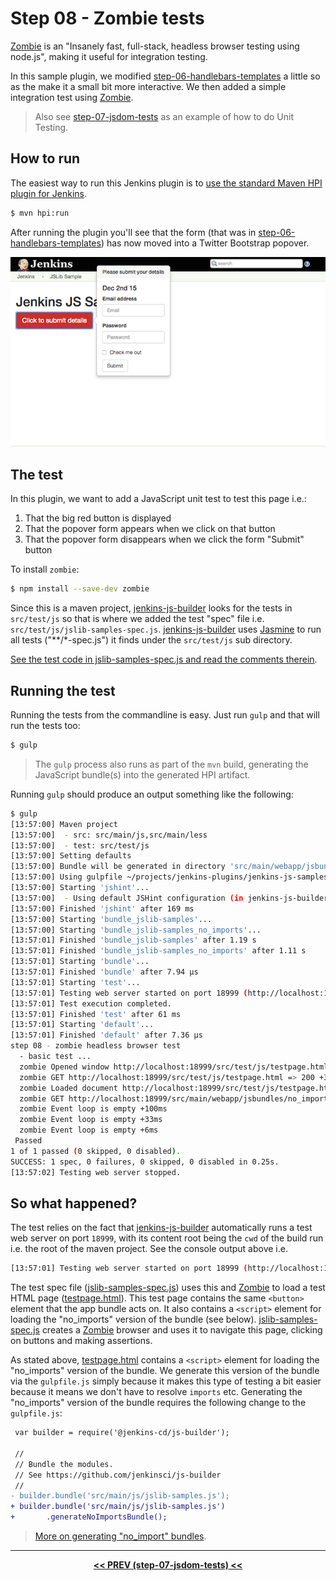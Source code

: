 # Step 08 - Zombie tests
[Zombie] is an "Insanely fast, full-stack, headless browser testing using node.js", making it useful
for integration testing.
  
In this sample plugin, we modified <a href="../../../tree/master/step-06-handlebars-templates">step-06-handlebars-templates</a>
a little so as the make it a small bit more interactive. We then added a simple integration test using [Zombie]. 

> Also see <a href="../../../tree/master/step-07-jsdom-tests">step-07-jsdom-tests</a> as an example of how to do Unit Testing. 

## How to run
The easiest way to run this Jenkins plugin is to [use the standard Maven HPI plugin for Jenkins](https://wiki.jenkins-ci.org/display/JENKINS/Plugin+tutorial#Plugintutorial-DebuggingaPlugin).

```sh
$ mvn hpi:run
```

After running the plugin you'll see that the form (that was in <a href="../../../tree/master/step-06-handlebars-templates">step-06-handlebars-templates</a>)
has now moved into a Twitter Bootstrap popover.

![root action page](img/root-action-page.png)

## The test
In this plugin, we want to add a JavaScript unit test to test this page i.e.:

1. That the big red button is displayed
1. That the popover form appears when we click on that button
1. That the popover form disappears when we click the form "Submit" button
 
To install `zombie`:
 
```sh
$ npm install --save-dev zombie
```

Since this is a maven project, [jenkins-js-builder] looks for the tests in `src/test/js` so that is where we
added the test "spec" file i.e. `src/test/js/jslib-samples-spec.js`. [jenkins-js-builder] uses [Jasmine] to
run all tests ("**/*-spec.js") it finds under the `src/test/js` sub directory.
 
[See the test code in jslib-samples-spec.js and read the comments therein](src/test/js/jslib-samples-spec.js).
 
## Running the test 
Running the tests from the commandline is easy. Just run `gulp` and that will run the tests too:

```sh
$ gulp
```

> The `gulp` process also runs as part of the `mvn` build, generating the JavaScript bundle(s) into the generated HPI artifact.

Running `gulp` should produce an output something like the following:

```sh
$ gulp
[13:57:00] Maven project
[13:57:00]  - src: src/main/js,src/main/less
[13:57:00]  - test: src/test/js
[13:57:00] Setting defaults
[13:57:00] Bundle will be generated in directory 'src/main/webapp/jsbundles' as 'jslib-samples.js'.
[13:57:00] Using gulpfile ~/projects/jenkins-plugins/jenkins-js-samples/step-08-zombie-tests/gulpfile.js
[13:57:00] Starting 'jshint'...
[13:57:00] 	- Using default JSHint configuration (in jenkins-js-builder). Override by defining a .jshintrc in this folder.
[13:57:00] Finished 'jshint' after 169 ms
[13:57:00] Starting 'bundle_jslib-samples'...
[13:57:00] Starting 'bundle_jslib-samples_no_imports'...
[13:57:01] Finished 'bundle_jslib-samples' after 1.19 s
[13:57:01] Finished 'bundle_jslib-samples_no_imports' after 1.11 s
[13:57:01] Starting 'bundle'...
[13:57:01] Finished 'bundle' after 7.94 μs
[13:57:01] Starting 'test'...
[13:57:01] Testing web server started on port 18999 (http://localhost:18999). Content root: /Users/tfennelly/projects/jenkins-plugins/jenkins-js-samples/step-08-zombie-tests
[13:57:01] Test execution completed.
[13:57:01] Finished 'test' after 61 ms
[13:57:01] Starting 'default'...
[13:57:01] Finished 'default' after 7.36 μs
step 08 - zombie headless browser test
  - basic test ...
  zombie Opened window http://localhost:18999/src/test/js/testpage.html  +0ms
  zombie GET http://localhost:18999/src/test/js/testpage.html => 200 +34ms
  zombie Loaded document http://localhost:18999/src/test/js/testpage.html +24ms
  zombie GET http://localhost:18999/src/main/webapp/jsbundles/no_imports/jslib-samples.js => 200 +11ms
  zombie Event loop is empty +100ms
  zombie Event loop is empty +33ms
  zombie Event loop is empty +6ms
 Passed
1 of 1 passed (0 skipped, 0 disabled).
SUCCESS: 1 spec, 0 failures, 0 skipped, 0 disabled in 0.25s.
[13:57:02] Testing web server stopped.
```

## So what happened?
The test relies on the fact that [jenkins-js-builder] automatically runs a test web server on port `18999`, with its
content root being the `cwd` of the build run i.e. the root of the maven project. See the console output above i.e.

```sh
[13:57:01] Testing web server started on port 18999 (http://localhost:18999). Content root: /Users/tfennelly/projects/jenkins-plugins/jenkins-js-samples/step-08-zombie-tests
```

The test spec file ([jslib-samples-spec.js](src/test/js/jslib-samples-spec.js)) uses this and [Zombie] to load a test HTML
page ([testpage.html](src/test/js/testpage.html)). This test page contains the same `<button>` element that the app bundle
acts on. It also contains a `<script>` element for loading the "no_imports" version of the bundle (see below).
[jslib-samples-spec.js](src/test/js/jslib-samples-spec.js) creates a [Zombie] browser and uses it to navigate this page,
clicking on buttons and making assertions.

As stated above, [testpage.html](src/test/js/testpage.html) contains a `<script>` element for loading the "no_imports"
version of the bundle. We generate this version of the bundle via the `gulpfile.js` simply because it makes this type
of testing a bit easier because it means we don't have to resolve `imports` etc. Generating the "no_imports" version of
the bundle requires the following change to the `gulpfile.js`:

```diff
 var builder = require('@jenkins-cd/js-builder');
 
 //
 // Bundle the modules.
 // See https://github.com/jenkinsci/js-builder
 //
- builder.bundle('src/main/js/jslib-samples.js');    
+ builder.bundle('src/main/js/jslib-samples.js')    
+       .generateNoImportsBundle();
```

> <a href="https://github.com/jenkinsci/js-builder#step-41-optional-generating-a-no_imports-bundle">More on generating "no_import" bundles</a>. 

<hr/>
<p align="center">
<b><a href="../../../tree/master/step-07-jsdom-tests">&lt;&lt; PREV (step-07-jsdom-tests) &lt;&lt;</a></b>
</p>

[Zombie]: http://zombie.js.org/
[jenkins-js-test]: https://github.com/jenkinsci/js-test
[jenkins-js-builder]: https://github.com/jenkinsci/js-builder
[Jasmine]: http://jasmine.github.io/

